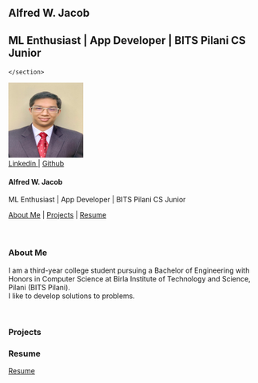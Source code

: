 <section class="page-header">
      <h1 class="project-name">Alfred W. Jacob</h1>
      <h2 class="project-tagline">ML Enthusiast | App Developer | BITS Pilani CS Junior</h2>
      
      
    </section>
<section>
  
<a href="https://github.com/aLefred0/aLefred0.github.io/blob/md/">
<img SRC="Prof2.jpeg" alt="Alfred W. Jacob" width="150" height="150">
  </a>
<br>
<a href="https://www.linkedin.com/in/alfred-william-jacob-84b20a16b">Linkedin </a>
  | 
<a href="https://github.com/aLefred0">Github </a><br>
  </nav>
<article>
<h1>Alfred W. Jacob</h1>
<p>ML Enthusiast | App Developer | BITS Pilani CS Junior</p>
</article>
<nav>
<a href="#me">About Me</a>
|
<a href="#proj">Projects</a>
|
<a href="#res">Resume</a>
</nav>  
<body>
<br>
<br>
<h3 id="me">About Me</h3>
<p>I am a third-year college student pursuing a Bachelor of Engineering with Honors in Computer Science at Birla Institute of Technology and Science, Pilani (BITS Pilani). <br>
  I like to develop solutions to problems.</p>
<br>
<h3 id="proj">Projects</h3>

<h3 id="res">Resume</h3>
<a href="https://github.com/aLefred0/aLefred0.github.io/blob/md/Resume.pdf">
Resume
  </a>
</body>
